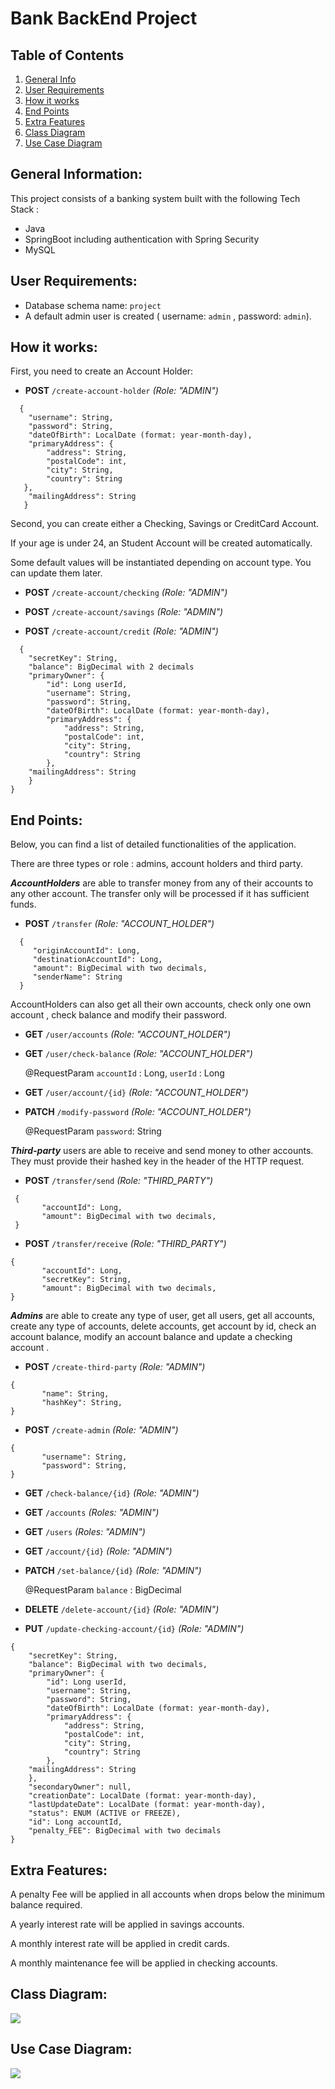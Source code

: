 # Bank BackEnd Project

## Table of Contents

1. [General Info](#general-information)
2. [User Requirements](#user-requirements)
3. [How it works](#how-it-works)
4. [End Points](#end-points)
5. [Extra Features](#extra-features)
6. [Class Diagram](#class-diagram)
7. [Use Case Diagram](#use-case-diagram)

## General Information:

This project consists of a banking system built with the following Tech Stack :

- Java
- SpringBoot including authentication with Spring Security
- MySQL

## User Requirements:

- Database schema name: `project`
- A default admin user is created ( username: `admin` , password: `admin`).

## How it works:

First, you need to create an Account Holder:

- **POST**  `/create-account-holder`  *(Role: "ADMIN")*

```
  {
    "username": String,
    "password": String,
    "dateOfBirth": LocalDate (format: year-month-day),
    "primaryAddress": {
        "address": String,
        "postalCode": int,
        "city": String,
        "country": String
   },
    "mailingAddress": String
   }
```

Second, you can create either a Checking, Savings or CreditCard Account.

If your age is under 24, an Student Account will be created automatically.

Some default values will be instantiated depending on account type. You can update them later.

- **POST**  `/create-account/checking` *(Role: "ADMIN")*

- **POST**  `/create-account/savings` *(Role: "ADMIN")*

- **POST**  `/create-account/credit` *(Role: "ADMIN")*

```
  {
    "secretKey": String,
    "balance": BigDecimal with 2 decimals
    "primaryOwner": {
        "id": Long userId,
        "username": String,
        "password": String,
        "dateOfBirth": LocalDate (format: year-month-day),
        "primaryAddress": {
            "address": String,
            "postalCode": int,
            "city": String,
            "country": String
        },
    "mailingAddress": String
    }
}
``` 
## End Points:

Below, you can find a list of detailed functionalities of the application.

There are three types or role : admins, account holders and third party.

***AccountHolders*** are able to transfer money from any of their accounts to any other account. The transfer only will be processed if it has sufficient funds.

  - **POST** `/transfer` *(Role: "ACCOUNT_HOLDER")*
  
```
  {
     "originAccountId": Long,
     "destinationAccountId": Long,
     "amount": BigDecimal with two decimals,
     "senderName": String
  }
```
AccountHolders can also get all their own accounts, check only one own account , check balance and modify their password.

- **GET** `/user/accounts` *(Role: "ACCOUNT_HOLDER")*

- **GET** `/user/check-balance`  *(Role: "ACCOUNT_HOLDER")*

  @RequestParam `accountId` : Long, `userId` : Long

- **GET** `/user/account/{id}`  *(Role: "ACCOUNT_HOLDER")*

- **PATCH** `/modify-password`  *(Role: "ACCOUNT_HOLDER")*

  @RequestParam `password`: String


***Third-party*** users are able to receive and send money to other accounts. They must provide their hashed key in the header of the HTTP request.

 - **POST** `/transfer/send` *(Role: "THIRD_PARTY")*

```
 {
       "accountId": Long,
       "amount": BigDecimal with two decimals,
 }
```
  - **POST** `/transfer/receive` *(Role: "THIRD_PARTY")*

```
{
       "accountId": Long,
       "secretKey": String,
       "amount": BigDecimal with two decimals,
} 
```

***Admins*** are able to create any type of user, get all users, get all accounts, create any type of accounts, delete accounts, get account by id, check an account balance,  modify an account balance and update a checking account .
   
   - **POST** `/create-third-party` *(Role: "ADMIN")*

```
{
       "name": String,
       "hashKey": String,
}
```
  - **POST** `/create-admin` *(Role: "ADMIN")*
```
{
       "username": String,
       "password": String,
}
```
- **GET** `/check-balance/{id}`  *(Role: "ADMIN")*
  
- **GET** `/accounts`  *(Roles: "ADMIN")*

- **GET** `/users`  *(Roles: "ADMIN")*
  
- **GET** `/account/{id}`  *(Role: "ADMIN")*

- **PATCH** `/set-balance/{id}`  *(Role: "ADMIN")*

   @RequestParam  `balance` : BigDecimal

- **DELETE** `/delete-account/{id}`  *(Role: "ADMIN")*

- **PUT** `/update-checking-account/{id}` *(Role: "ADMIN")*

```
{
    "secretKey": String,
    "balance": BigDecimal with two decimals,
    "primaryOwner": {
        "id": Long userId,
        "username": String,
        "password": String,
        "dateOfBirth": LocalDate (format: year-month-day),
        "primaryAddress": {
            "address": String,
            "postalCode": int,
            "city": String,
            "country": String
        },
    "mailingAddress": String
    },
    "secondaryOwner": null,
    "creationDate": LocalDate (format: year-month-day),
    "lastUpdateDate": LocalDate (format: year-month-day),
    "status": ENUM (ACTIVE or FREEZE),
    "id": Long accountId,
    "penalty_FEE": BigDecimal with two decimals
}
```
## Extra Features:

A penalty Fee will be applied in all accounts when drops below the minimum balance required.

A yearly interest rate will be applied in savings accounts.

A monthly interest rate will be applied in credit cards.

A monthly maintenance fee will be applied in checking accounts.

## Class Diagram:

![](./class-diagram.jpeg)

## Use Case Diagram:

![](./use-case-diagram.jpeg)

